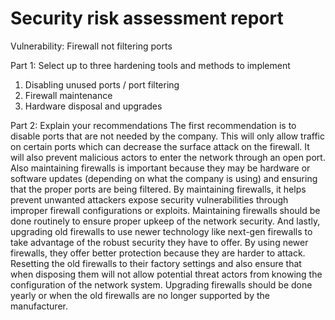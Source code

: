 # Security risk assessment report

Vulnerability:
Firewall not filtering ports

Part 1: Select up to three hardening tools and methods to implement

1. Disabling unused ports / port filtering
2. Firewall maintenance
3. Hardware disposal and upgrades

Part 2: Explain your recommendations
The first recommendation is to disable ports that are not needed by the company. This will only allow traffic on certain ports which can decrease the surface attack on the firewall. It will also prevent malicious actors to enter the network through an open port.
Also maintaining firewalls is important because they may be hardware or software updates (depending on what the company is using) and ensuring that the proper ports are being filtered. By maintaining firewalls, it helps prevent unwanted attackers expose security vulnerabilities through improper firewall configurations or exploits. Maintaining firewalls should be done routinely to ensure proper upkeep of the network security.
And lastly, upgrading old firewalls to use newer technology like next-gen firewalls to take advantage of the robust security they have to offer. By using newer firewalls, they offer better protection because they are harder to attack. Resetting the old firewalls to their factory settings and also ensure that when disposing them will not allow potential threat actors from knowing the configuration of the network system. Upgrading firewalls should be done yearly or when the old firewalls are no longer supported by the manufacturer.
